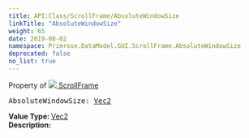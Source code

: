 ```yaml
---
title: API:Class/ScrollFrame/AbsoluteWindowSize
linkTitle: "AbsoluteWindowSize"
weight: 65
date: 2019-08-02
namespace: Primrose.DataModel.GUI.ScrollFrame.AbsoluteWindowSize
deprecated: false
no_list: true
---
```

Property of <a href="/docs/api-reference/Class/ScrollFrame"><img src="/icons/silk/frame.png"/>&nbsp;ScrollFrame</a>
<pre class="method-declaration">
AbsoluteWindowSize: <a class="type" href="/docs/api-reference/DataType/Vec2">Vec2</a></pre>
<b>Value Type: </b>
<a class="type" href="/docs/api-reference/DataType/Vec2">Vec2</a>
<br/>
<b>Description: </b>